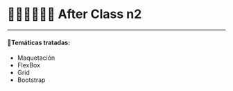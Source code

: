 # 👨🏾‍🏫👨🏾‍🏫 After Class n2

---

#### 📄Temáticas tratadas:

- Maquetación
- FlexBox
- Grid
- Bootstrap
